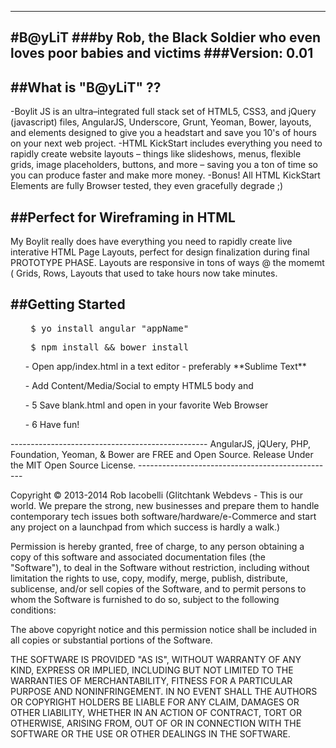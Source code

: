 -------------------------------------------------
#B@yLiT
###by Rob, the Black Soldier who even loves poor babies and victims
###Version: 0.01
-------------------------------------------------
##What is "B@yLiT" ?? 
-------------------------------------------------
-Boylit JS is an ultra–integrated full stack set of HTML5, CSS3, and jQuery (javascript) files, AngularJS, Underscore, Grunt, Yeoman, Bower, layouts, and elements designed to give you a headstart and save you 10's of hours on your next web project.
-HTML KickStart includes everything you need to rapidly create website layouts – things like slideshows, menus, flexible grids, image placeholders, buttons, and more – saving you a ton of time so you can produce faster and make more money.
-Bonus! All HTML KickStart Elements are fully Browser tested, they even gracefully degrade ;)


##Perfect for Wireframing in HTML
-------------------------------------------------
My Boylit really does have everything you need to rapidly create live interative HTML Page Layouts, perfect for design finalization during final PROTOTYPE PHASE.
Layouts are responsive in tons of ways @ the momemt ( Grids, Rows, 
Layouts that used to take hours now take minutes.


##Getting Started
-------------------------------------------------
<ol>
  <pre> $ yo install angular "appName"</pre>
  <pre> $ npm install && bower install</pre>
  <p> - Open app/index.html in a text editor - preferably **Sublime Text**</p>
  <p> - Add Content/Media/Social to empty HTML5 body and </p>
  <p> - 5 Save blank.html and open in your favorite Web Browser</p>
  <p> - 6 Have fun!</p>
</ol>

<footer>
-------------------------------------------------
AngularJS, jQUery, PHP, Foundation, Yeoman, & Bower are FREE and Open Source.
Release Under the MIT Open Source License.
-------------------------------------------------
<p>   
Copyright © 2013-2014 Rob Iacobelli (Glitchtank Webdevs - This is our world. We prepare the strong, new businesses and prepare them to handle contemporary tech issues both software/hardware/e-Commerce and start any project on a launchpad from which success is hardly a walk.)</p>

<p>Permission is hereby granted, free of charge, to any person obtaining a copy of this software and associated documentation files (the "Software"), to deal in the Software without restriction, including without limitation the rights to use, copy, modify, merge, publish, distribute, sublicense, and/or sell copies of the Software, and to permit persons to whom the Software is furnished to do so, subject to the following conditions:</p>

<p>The above copyright notice and this permission notice shall be included in all copies or substantial portions of the Software.</p>

<p>THE SOFTWARE IS PROVIDED "AS IS", WITHOUT WARRANTY OF ANY KIND, EXPRESS OR IMPLIED, INCLUDING BUT NOT LIMITED TO THE WARRANTIES OF MERCHANTABILITY, FITNESS FOR A PARTICULAR PURPOSE AND NONINFRINGEMENT. IN NO EVENT SHALL THE AUTHORS OR COPYRIGHT HOLDERS BE LIABLE FOR ANY CLAIM, DAMAGES OR OTHER LIABILITY, WHETHER IN AN ACTION OF CONTRACT, TORT OR OTHERWISE, ARISING FROM, OUT OF OR IN CONNECTION WITH THE SOFTWARE OR THE USE OR OTHER DEALINGS IN THE SOFTWARE.</div></footer>
